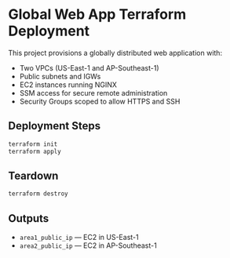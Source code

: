 # Global Web App Terraform Deployment

This project provisions a globally distributed web application with:

- Two VPCs (US-East-1 and AP-Southeast-1)
- Public subnets and IGWs
- EC2 instances running NGINX
- SSM access for secure remote administration
- Security Groups scoped to allow HTTPS and SSH

## Deployment Steps

```bash
terraform init
terraform apply
```

## Teardown

```bash
terraform destroy
```

## Outputs

- `area1_public_ip` — EC2 in US-East-1
- `area2_public_ip` — EC2 in AP-Southeast-1
